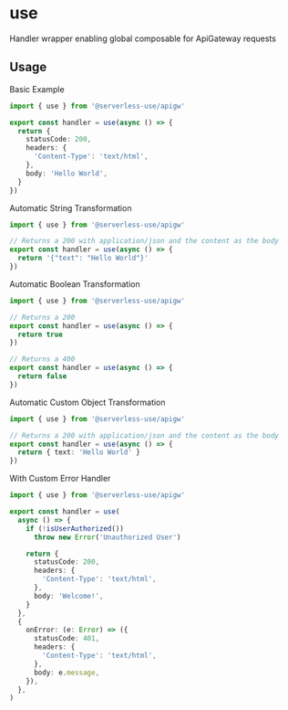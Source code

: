 # use

Handler wrapper enabling global composable for ApiGateway requests

## Usage

Basic Example
```ts
import { use } from '@serverless-use/apigw'

export const handler = use(async () => {
  return {
    statusCode: 200,
    headers: {
      'Content-Type': 'text/html',
    },
    body: 'Hello World',
  }
})
```

Automatic String Transformation
```ts
import { use } from '@serverless-use/apigw'

// Returns a 200 with application/json and the content as the body
export const handler = use(async () => {
  return '{"text": "Hello World"}'
})
```

Automatic Boolean Transformation
```ts
import { use } from '@serverless-use/apigw'

// Returns a 200
export const handler = use(async () => {
  return true
})

// Returns a 400
export const handler = use(async () => {
  return false
})
```

Automatic Custom Object Transformation
```ts
import { use } from '@serverless-use/apigw'

// Returns a 200 with application/json and the content as the body
export const handler = use(async () => {
  return { text: 'Hello World' }
})
```

With Custom Error Handler
```ts
import { use } from '@serverless-use/apigw'

export const handler = use(
  async () => {
    if (!isUserAuthorized())
      throw new Error('Unauthorized User')

    return {
      statusCode: 200,
      headers: {
        'Content-Type': 'text/html',
      },
      body: 'Welcome!',
    }
  },
  {
    onError: (e: Error) => ({
      statusCode: 401,
      headers: {
        'Content-Type': 'text/html',
      },
      body: e.message,
    }),
  },
)
```